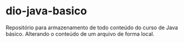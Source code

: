 # dio-java-basico
Repositório para armazenamento de todo conteúdo do curso de Java básico.
Alterando o conteúdo de um arquivo de forma local.